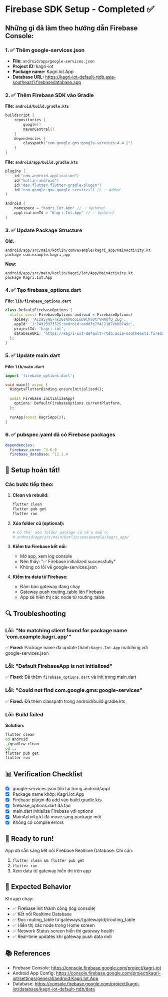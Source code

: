 # Firebase SDK Setup - Completed ✅

## Những gì đã làm theo hướng dẫn Firebase Console:

### 1. ✅ Thêm google-services.json
- **File:** `android/app/google-services.json`
- **Project ID:** kagri-iot
- **Package name:** Kagri.Iot.App
- **Database URL:** https://kagri-iot-default-rtdb.asia-southeast1.firebasedatabase.app

### 2. ✅ Thêm Firebase SDK vào Gradle

**File: `android/build.gradle.kts`**
```kotlin
buildscript {
    repositories {
        google()
        mavenCentral()
    }
    dependencies {
        classpath("com.google.gms:google-services:4.4.2")
    }
}
```

**File: `android/app/build.gradle.kts`**
```kotlin
plugins {
    id("com.android.application")
    id("kotlin-android")
    id("dev.flutter.flutter-gradle-plugin")
    id("com.google.gms.google-services") // ✅ Added
}

android {
    namespace = "Kagri.Iot.App" // ✅ Updated
    applicationId = "Kagri.Iot.App" // ✅ Updated
}
```

### 3. ✅ Update Package Structure

**Old:**
```
android/app/src/main/kotlin/com/example/kagri_app/MainActivity.kt
package com.example.kagri_app
```

**New:**
```
android/app/src/main/kotlin/Kagri/Iot/App/MainActivity.kt
package Kagri.Iot.App
```

### 4. ✅ Tạo firebase_options.dart

**File: `lib/firebase_options.dart`**
```dart
class DefaultFirebaseOptions {
  static const FirebaseOptions android = FirebaseOptions(
    apiKey: 'AIzaSyAE-nk2GsNh0o5L6D9CMlUtrVHAbfQ_ZEg',
    appId: '1:74923973525:android:aaddfc7f4121d7ebbb749c',
    projectId: 'kagri-iot',
    databaseURL: 'https://kagri-iot-default-rtdb.asia-southeast1.firebasedatabase.app',
  );
}
```

### 5. ✅ Update main.dart

**File: `lib/main.dart`**
```dart
import 'firebase_options.dart';

void main() async {
  WidgetsFlutterBinding.ensureInitialized();
  
  await Firebase.initializeApp(
    options: DefaultFirebaseOptions.currentPlatform,
  );
  
  runApp(const KagriApp());
}
```

### 6. ✅ pubspec.yaml đã có Firebase packages
```yaml
dependencies:
  firebase_core: ^3.6.0
  firebase_database: ^11.1.4
```

## 🎯 Setup hoàn tất!

### Các bước tiếp theo:

1. **Clean và rebuild:**
   ```bash
   flutter clean
   flutter pub get
   flutter run
   ```

2. **Xóa folder cũ (optional):**
   ```bash
   # Có thể xóa folder package cũ nếu muốn:
   # android/app/src/main/kotlin/com/example/kagri_app/
   ```

3. **Kiểm tra Firebase kết nối:**
   - Mở app, xem log console
   - Nên thấy: "✅ Firebase initialized successfully"
   - Không có lỗi về google-services.json

4. **Kiểm tra data từ Firebase:**
   - Đảm bảo gateway đang chạy
   - Gateway push routing_table lên Firebase
   - App sẽ hiển thị các node từ routing_table

## 🔍 Troubleshooting

### Lỗi: "No matching client found for package name 'com.example.kagri_app'"
✅ **Fixed:** Package name đã update thành `Kagri.Iot.App` matching với google-services.json

### Lỗi: "Default FirebaseApp is not initialized"
✅ **Fixed:** Đã thêm `firebase_options.dart` và init trong main.dart

### Lỗi: "Could not find com.google.gms:google-services"
✅ **Fixed:** Đã thêm classpath trong android/build.gradle.kts

### Lỗi: Build failed
**Solution:**
```bash
flutter clean
cd android
./gradlew clean
cd ..
flutter pub get
flutter run
```

## 📊 Verification Checklist

- [x] google-services.json tồn tại trong android/app/
- [x] Package name khớp: Kagri.Iot.App
- [x] Firebase plugin đã add vào build.gradle.kts
- [x] firebase_options.dart đã tạo
- [x] main.dart initialize Firebase với options
- [x] MainActivity.kt đã move sang package mới
- [x] Không có compile errors

## 🚀 Ready to run!

App đã sẵn sàng kết nối Firebase Realtime Database. Chỉ cần:
1. `flutter clean && flutter pub get`
2. `flutter run`
3. Xem data từ gateway hiển thị trên app

## 📱 Expected Behavior

Khi app chạy:
- ✅ Firebase init thành công (log console)
- ✅ Kết nối Realtime Database
- ✅ Đọc routing_table từ gateways/{gatewayId}/routing_table
- ✅ Hiển thị các node trong Home screen
- ✅ Network Status screen hiển thị gateway health
- ✅ Real-time updates khi gateway push data mới

## 📚 References

- Firebase Console: https://console.firebase.google.com/project/kagri-iot
- Android App Config: https://console.firebase.google.com/project/kagri-iot/settings/general/android:Kagri.Iot.App
- Database: https://console.firebase.google.com/project/kagri-iot/database/kagri-iot-default-rtdb/data
